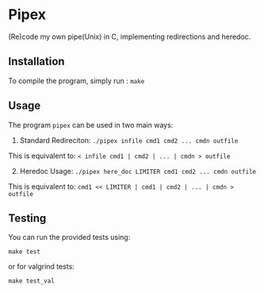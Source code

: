 # Pipex
(Re)code my own pipe(Unix) in C, implementing redirections and heredoc.

## Installation
To compile the program, simply run :
`make`

## Usage
The program `pipex` can be used in two main ways:
1. Standard Redireciton: `./pipex infile cmd1 cmd2 ... cmdn outfile`

  This is equivalent to: `< infile cmd1 | cmd2 | ... | cmdn > outfile`

2. Heredoc Usage: `./pipex here_doc LIMITER cmd1 cmd2 ... cmdn outfile`

  This is equivalent to: `cmd1 << LIMITER | cmd1 | cmd2 | ... | cmdn > outfile`

## Testing
You can run the provided tests using: 

`make test`

or for valgrind tests:

`make test_val`
